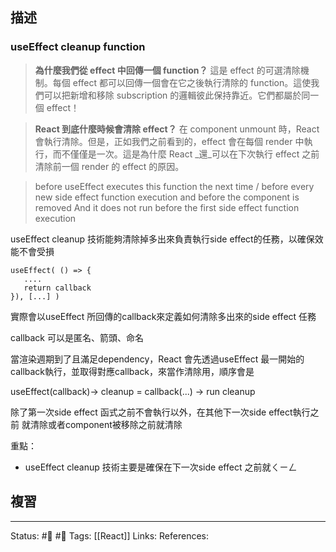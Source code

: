 ## 描述

### useEffect cleanup function

> **為什麼我們從 effect 中回傳一個 function？** 這是 effect 的可選清除機制。每個 effect 都可以回傳一個會在它之後執行清除的 function。這使我們可以把新增和移除 subscription 的邏輯彼此保持靠近。它們都屬於同一個 effect！

> **React 到底什麼時候會清除 effect？** 在 component unmount 時，React 會執行清除。但是，正如我們之前看到的，effect 會在每個 render 中執行，而不僅僅是一次。這是為什麼 React _還_可以在下次執行 effect 之前清除前一個 render 的 effect 的原因。



> before useEffect executes this function the next time / before every new side effect function execution and before the component is removed And it does not run before the first side effect function execution

useEffect cleanup 技術能夠清除掉多出來負責執行side effect的任務，以確保效能不會受損

```
useEffect( () => {
   ....
   return callback
}), [...] )
```


實際會以useEffect 所回傳的callback來定義如何清除多出來的side effect 任務

callback 可以是匿名、箭頭、命名

  

當渲染週期到了且滿足dependency，React 會先透過useEffect 最一開始的callback執行，並取得對應callback，來當作清除用，順序會是

useEffect(callback)-> cleanup = callback(...) -> run cleanup



  

除了第一次side effect 函式之前不會執行以外，在其他下一次side effect執行之前 就清除或者component被移除之前就清除



重點：
- useEffect cleanup 技術主要是確保在下一次side effect 之前就ㄑㄧㄥ



## 複習


---
Status: #🌱 #📓 
Tags:
[[React]]
Links:
References: